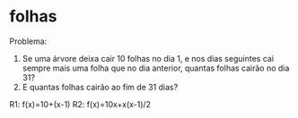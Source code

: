 # folhas
Problema: 
1. Se uma árvore deixa cair 10 folhas no dia 1, e nos dias seguintes cai sempre mais uma folha que no dia anterior, quantas folhas cairão no dia 31?
2. E quantas folhas cairão ao fim de 31 dias?

R1: f(x)=10+(x-1)
R2: f(x)=10x+x(x-1)/2

